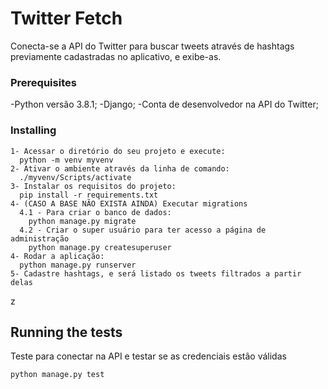 # Twitter Fetch

Conecta-se a API do Twitter para buscar tweets através de hashtags previamente cadastradas no aplicativo, e exibe-as.

### Prerequisites

-Python versão 3.8.1;
-Django;
-Conta de desenvolvedor na API do Twitter;

### Installing

```
1- Acessar o diretório do seu projeto e execute:
  python -m venv myvenv
2- Ativar o ambiente através da linha de comando:
  ./myvenv/Scripts/activate
3- Instalar os requisitos do projeto:
  pip install -r requirements.txt
4- (CASO A BASE NÃO EXISTA AINDA) Executar migrations
  4.1 - Para criar o banco de dados:
    python manage.py migrate
  4.2 - Criar o super usuário para ter acesso a página de administração
    python manage.py createsuperuser
4- Rodar a aplicação:
  python manage.py runserver
5- Cadastre hashtags, e será listado os tweets filtrados a partir delas

```
z
## Running the tests

Teste para conectar na API e testar se as credenciais estão válidas

```
python manage.py test
```